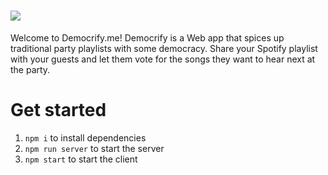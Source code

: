 # ![](https://user-images.githubusercontent.com/42598015/82440559-a63c0000-9af0-11ea-9d9c-cb2c6516ff81.png)
Welcome to Democrify.me!
Democrify is a Web app that spices up traditional party playlists with some democracy. 
Share your Spotify playlist with your guests and let them vote for the songs they want to hear next at the party. 

# Get started
1. `npm i` to install dependencies
2. `npm run server` to start the server
2. `npm start` to start the client 
